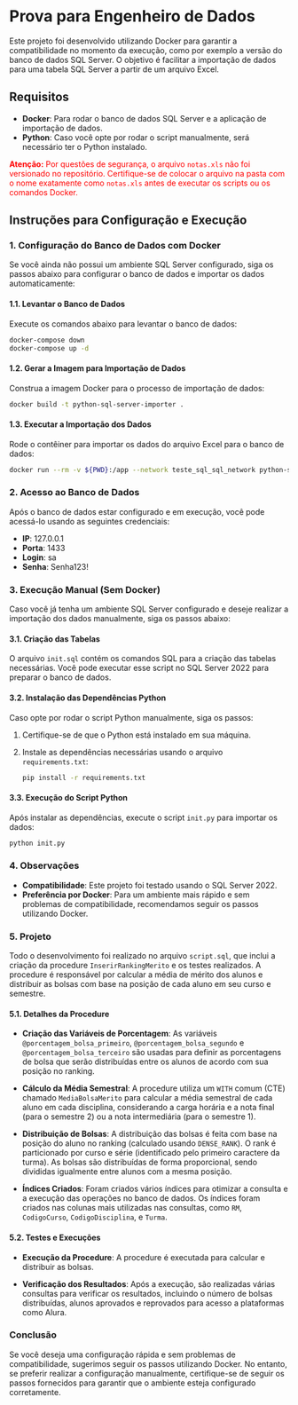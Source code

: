 
# Prova para Engenheiro de Dados

Este projeto foi desenvolvido utilizando Docker para garantir a compatibilidade no momento da execução, como por exemplo a versão do banco de dados SQL Server. O objetivo é facilitar a importação de dados para uma tabela SQL Server a partir de um arquivo Excel.

## Requisitos

- **Docker**: Para rodar o banco de dados SQL Server e a aplicação de importação de dados.
- **Python**: Caso você opte por rodar o script manualmente, será necessário ter o Python instalado.

<p style="color: red;"><strong>Atenção:</strong> Por questões de segurança, o arquivo <code>notas.xls</code> não foi versionado no repositório. Certifique-se de colocar o arquivo na pasta com o nome exatamente como <code>notas.xls</code> antes de executar os scripts ou os comandos Docker.</p>

## Instruções para Configuração e Execução

### 1. Configuração do Banco de Dados com Docker

Se você ainda não possui um ambiente SQL Server configurado, siga os passos abaixo para configurar o banco de dados e importar os dados automaticamente:

#### 1.1. Levantar o Banco de Dados

Execute os comandos abaixo para levantar o banco de dados:

```bash
docker-compose down
docker-compose up -d
```

#### 1.2. Gerar a Imagem para Importação de Dados

Construa a imagem Docker para o processo de importação de dados:

```bash
docker build -t python-sql-server-importer .
```

#### 1.3. Executar a Importação dos Dados

Rode o contêiner para importar os dados do arquivo Excel para o banco de dados:

```bash
docker run --rm -v ${PWD}:/app --network teste_sql_sql_network python-sql-server-importer
```

### 2. Acesso ao Banco de Dados

Após o banco de dados estar configurado e em execução, você pode acessá-lo usando as seguintes credenciais:

- **IP**: 127.0.0.1
- **Porta**: 1433
- **Login**: sa
- **Senha**: Senha123!

### 3. Execução Manual (Sem Docker)

Caso você já tenha um ambiente SQL Server configurado e deseje realizar a importação dos dados manualmente, siga os passos abaixo:

#### 3.1. Criação das Tabelas

O arquivo `init.sql` contém os comandos SQL para a criação das tabelas necessárias. Você pode executar esse script no SQL Server 2022 para preparar o banco de dados.

#### 3.2. Instalação das Dependências Python

Caso opte por rodar o script Python manualmente, siga os passos:

1. Certifique-se de que o Python está instalado em sua máquina.
2. Instale as dependências necessárias usando o arquivo `requirements.txt`:

   ```bash
   pip install -r requirements.txt
   ```

#### 3.3. Execução do Script Python

Após instalar as dependências, execute o script `init.py` para importar os dados:

```bash
python init.py
```

### 4. Observações

- **Compatibilidade**: Este projeto foi testado usando o SQL Server 2022.
- **Preferência por Docker**: Para um ambiente mais rápido e sem problemas de compatibilidade, recomendamos seguir os passos utilizando Docker.

### 5. Projeto

Todo o desenvolvimento foi realizado no arquivo `script.sql`, que inclui a criação da procedure `InserirRankingMerito` e os testes realizados. A procedure é responsável por calcular a média de mérito dos alunos e distribuir as bolsas com base na posição de cada aluno em seu curso e semestre.

#### 5.1. Detalhes da Procedure

- **Criação das Variáveis de Porcentagem**: As variáveis `@porcentagem_bolsa_primeiro`, `@porcentagem_bolsa_segundo` e `@porcentagem_bolsa_terceiro` são usadas para definir as porcentagens de bolsa que serão distribuídas entre os alunos de acordo com sua posição no ranking.
  
- **Cálculo da Média Semestral**: A procedure utiliza um `WITH` comum (CTE) chamado `MediaBolsaMerito` para calcular a média semestral de cada aluno em cada disciplina, considerando a carga horária e a nota final (para o semestre 2) ou a nota intermediária (para o semestre 1).

- **Distribuição de Bolsas**: A distribuição das bolsas é feita com base na posição do aluno no ranking (calculado usando `DENSE_RANK`). O rank é particionado por curso e série (identificado pelo primeiro caractere da turma). As bolsas são distribuídas de forma proporcional, sendo divididas igualmente entre alunos com a mesma posição.

- **Índices Criados**: Foram criados vários índices para otimizar a consulta e a execução das operações no banco de dados. Os índices foram criados nas colunas mais utilizadas nas consultas, como `RM`, `CodigoCurso`, `CodigoDisciplina`, e `Turma`.

#### 5.2. Testes e Execuções

- **Execução da Procedure**: A procedure é executada para calcular e distribuir as bolsas.
  
- **Verificação dos Resultados**: Após a execução, são realizadas várias consultas para verificar os resultados, incluindo o número de bolsas distribuídas, alunos aprovados e reprovados para acesso a plataformas como Alura.

### Conclusão

Se você deseja uma configuração rápida e sem problemas de compatibilidade, sugerimos seguir os passos utilizando Docker. No entanto, se preferir realizar a configuração manualmente, certifique-se de seguir os passos fornecidos para garantir que o ambiente esteja configurado corretamente.

